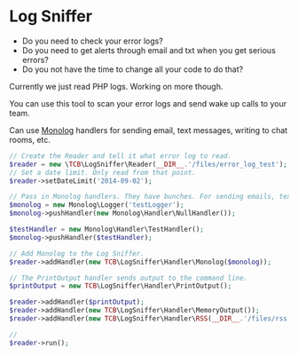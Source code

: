 # Log Sniffer

* Do you need to check your error logs?
* Do you need to get alerts through email and txt when you get serious errors?
* Do you not have the time to change all your code to do that?

Currently we just read PHP logs. Working on more though.

You can use this tool to scan your error logs and send wake up calls to your team.

Can use [Monolog](https://github.com/Seldaek/monolog) handlers for sending email, text messages, writing to chat rooms, etc.

```php
// Create the Reader and tell it what error log to read.
$reader = new \TCB\LogSniffer\Reader(__DIR__.'/files/error_log_test');
// Set a date limit. Only read from that point.
$reader->setDateLimit('2014-09-02');

// Pass in Monolog handlers. They have bunches. For sending emails, texts, or whatever.
$monolog = new Monolog\Logger('testLogger');
$monolog->pushHandler(new Monolog\Handler\NullHandler());

$testHandler = new Monolog\Handler\TestHandler();
$monolog->pushHandler($testHandler);

// Add Monolog to the Log Sniffer.
$reader->addHandler(new TCB\LogSniffer\Handler\Monolog($monolog));

// The PrintOutput handler sends output to the command line.
$printOutput = new TCB\LogSniffer\Handler\PrintOutput();

$reader->addHandler($printOutput);
$reader->addHandler(new TCB\LogSniffer\Handler\MemoryOutput());
$reader->addHandler(new TCB\LogSniffer\Handler\RSS(__DIR__.'/files/rss'));

//
$reader->run();
```

